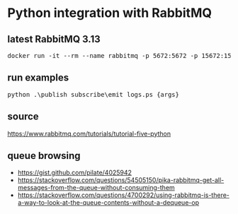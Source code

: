 # Python integration with RabbitMQ

## latest RabbitMQ 3.13
<pre>docker run -it --rm --name rabbitmq -p 5672:5672 -p 15672:15672 rabbitmq:3.13-management</pre>

## run examples
<pre>python .\publish_subscribe\emit_logs.ps {args}</pre>

## source
<a>https://www.rabbitmq.com/tutorials/tutorial-five-python</a>

## queue browsing
- <a>https://gist.github.com/pilate/4025942</a>
- <a>https://stackoverflow.com/questions/54505150/pika-rabbitmq-get-all-messages-from-the-queue-without-consuming-them</a>
- <a>https://stackoverflow.com/questions/4700292/using-rabbitmq-is-there-a-way-to-look-at-the-queue-contents-without-a-dequeue-op</a>
